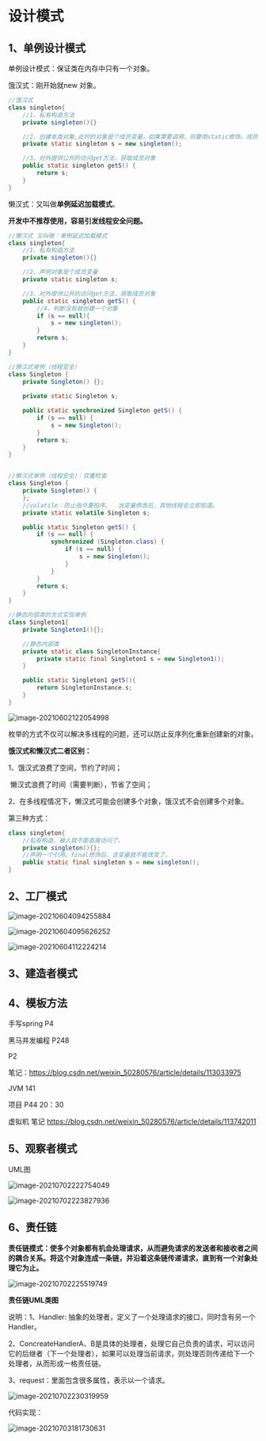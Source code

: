 # 设计模式

## 1、单例设计模式

单例设计模式：保证类在内存中只有一个对象。

饿汉式：刚开始就new 对象。

```java
//饿汉式
class singleton{
	//1、私有构造方法
	private singleton(){}

	//2、创建本类对象,此时的对象是个成员变量，如果需要调用，则要用static修饰。成员变量被私有，就不能通过类名.调用。
	private static singleton s = new singleton();

	//3、对外提供公共的访问get方法，获取成员对象
	public static singleton getS() {
		return s;
	}
}
```

懒汉式：又叫做**单例延迟加载模式**。

**开发中不推荐使用，容易引发线程安全问题。**

```java
//懒汉式 又叫做：单例延迟加载模式
class singleton{
	//1、私有构造方法
	private singleton(){}

	//2、声明对象是个成员变量
	private static singleton s;

	//3、对外提供公共的访问get方法，获取成员对象
	public static singleton getS() {
		//4、判断没有就创建一个对象
		if (s == null){
			s = new singleton();
		}
		return s;
	}
}
```

```java
//懒汉式单例（线程安全）
class Singleton {
	private Singleton() {};
	
	private static Singleton s;

	public static synchronized Singleton getS() {		
        if (s == null) {
            s = new Singleton();
        }		
		return s;
	}
}


//懒汉式单例（线程安全）：双重检查
class Singleton {
	private Singleton() {
	};
	//volatile：防止指令重拍序。  当变量修改后，其他线程会立即知道。
	private static volatile Singleton s;

	public static Singleton getS() {
		if (s == null) {
			synchronized (Singleton.class) {
				if (s == null) {
					s = new Singleton();
				}
			}
		}
		return s;
	}
}
```

```java
//静态内部类的方式实现单例
class Singleton1{
	private Singleton1(){};

	//静态内部类
	private static class SingletonInstance{
		private static final Singleton1 s = new Singleton1();
	}

	public static Singleton1 getS(){
		return SingletonInstance.s;
	}
}
```

![image-20210602122054998](C:\Users\87766\AppData\Roaming\Typora\typora-user-images\image-20210602122054998.png)

枚举的方式不仅可以解决多线程的问题，还可以防止反序列化重新创建新的对象。

**饿汉式和懒汉式二者区别：**

1、饿汉式浪费了空间，节约了时间；

​	  懒汉式浪费了时间（需要判断），节省了空间；

2、在多线程情况下，懒汉式可能会创建多个对象，饿汉式不会创建多个对象。

第三种方式：

```java
class singleton{
    //私有构造，被人就不能直接访问了。
    private singleton(){};
    //声明一个引用。final修饰后，该变量就不能改变了。
    public static final singleton s = new singleton();
}
```





## 2、工厂模式



![image-20210604094255884](C:\Users\87766\AppData\Roaming\Typora\typora-user-images\image-20210604094255884.png)

![image-20210604095626252](C:\Users\87766\AppData\Roaming\Typora\typora-user-images\image-20210604095626252.png)

![image-20210604112224214](C:\Users\87766\AppData\Roaming\Typora\typora-user-images\image-20210604112224214.png)



## 3、建造者模式



## 4、模板方法





手写spring  P4



黑马并发编程  P248

P2

笔记：https://blog.csdn.net/weixin_50280576/article/details/113033975



JVM  141



项目 P44     20：30



虚拟机 笔记 https://blog.csdn.net/weixin_50280576/article/details/113742011



## 5、观察者模式

UML图

![image-20210702222754049](C:\Users\87766\AppData\Roaming\Typora\typora-user-images\image-20210702222754049.png)

![image-20210702223827936](C:\Users\87766\AppData\Roaming\Typora\typora-user-images\image-20210702223827936.png)

## 6、责任链

**责任链模式：使多个对象都有机会处理请求，从而避免请求的发送者和接收者之间的耦合关系。将这个对象连成一条链，并沿着这条链传递请求，直到有一个对象处理它为止。**



![image-20210702225519749](C:\Users\87766\AppData\Roaming\Typora\typora-user-images\image-20210702225519749.png)



**责任链UML类图**

说明：1、Handler: 抽象的处理者，定义了一个处理请求的接口，同时含有另一个Handler。

2、ConcreateHandlerA、B是具体的处理者，处理它自己负责的请求，可以访问它的后继者（下一个处理者），如果可以处理当前请求，则处理否则传递给下一个处理者，从而形成一格责任链。

3、request：里面包含很多属性，表示以一个请求。

![image-20210702230319959](C:\Users\87766\AppData\Roaming\Typora\typora-user-images\image-20210702230319959.png)

代码实现：

![image-20210703181730631](C:\Users\87766\AppData\Roaming\Typora\typora-user-images\image-20210703181730631.png)